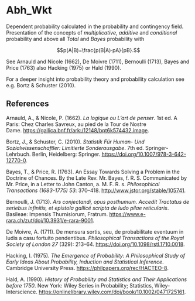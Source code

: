 # Abh_Wkt
Dependent probability calculated in the probability and contingency field. Presentation of the concepts of *multiplicative*, *additive* and *conditional* probability and above all *Total* and *Bayes* probability with

$$p(A|B)=\frac{p(B|A)⋅pA}{pB}.$$

See Arnauld and Nicole (1662), De Moivre (1711), Bernoulli (1713), Bayes and Price (1763) also Hacking (1975) or Hald (1990).

For a deeper insight into probability theory and probability calculation see e.g. Bortz & Schuster (2010).

## References

Arnauld, A., & Nicole, P. (1662). *La logique ou L’art de penser*. 1st ed. A Paris: Chez Charles Savreux, au pied de la Tour de Nostre Dame. https://gallica.bnf.fr/ark:/12148/bpt6k574432.image.

Bortz, J., & Schuster, C. (2010). *Statistik Für Human- Und Sozialwissenschaftler: Limitierte Sonderausgabe*. 7th ed. Springer-Lehrbuch. Berlin, Heidelberg: Springer. https://doi.org/10.1007/978-3-642-12770-0.

Bayes, T., & Price, R. (1763). An Essay Towards Solving a Problem in the Doctrine of Chances. By the Late Rev. Mr. Bayes, f. R. S. Communicated by Mr. Price, in a Letter to John Canton, a. M. F. R. s. *Philosophical Transactions (1683-1775) 53*: 370–418. http://www.jstor.org/stable/105741.

Bernoulli, J. (1713). *Ars conjectandi, opus posthumum. Accedit Tractatus de seriebus infinitis, et epistola gallicé scripta de ludo pilae reticularis*. Basileae: Impensis Thurnisiorum, Fratrum. https://www.e-rara.ch/zut/doi/10.3931/e-rara-9001.

De Moivre, A. (1711). De mensura sortis, seu, de probabilitate eventuum in ludis a casu fortuito pendentibus. *Philosophical Transactions of the Royal Society of London 27* (329): 213–64. https://doi.org/10.1098/rstl.1710.0018.

Hacking, I. (1975). *The Emergence of Probability: A Philosophical Study of Early Ideas About Probability, Induction and Statistical Inference*. Cambridge University Press. https://philpapers.org/rec/HACTEO-8.

Hald, A. (1990). *History of Probability and Statistics and Their Applications before 1750*. New York: Wiley Series in Probability; Statistics, Wiley-Interscience. https://onlinelibrary.wiley.com/doi/book/10.1002/0471725161.
